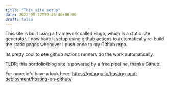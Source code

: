 ```yaml
---
title: "This site setup"
date: 2022-05-12T19:45:40+08:00
draft: false
---
```


This site is built using a framework called Hugo, which is a static site generator. I now have it setup using github actions to automatically re-build the static pages whenever I push code to my Github repo.

Its pretty cool to see github actions runners do the work automatically. 

TLDR; this portfolio/blog site is powered by a free pipeline, thanks Github!

For more info have a look here: https://gohugo.io/hosting-and-deployment/hosting-on-github/